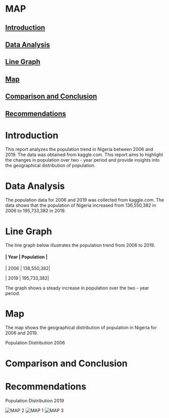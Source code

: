 # MAP
## [Introduction](introduction)
## [Data Analysis](data-analysis)
## [Line Graph](line-graph)
## [Map](map)
## [Comparison and Conclusion](comparison-and-conclusion)
## [Recommendations](recommendations)

# Introduction
This report analyzes the population trend in Nigeria between 2006 and 2019. The data was obtained from kaggle.com. This report aims to highlight the changes in population over two - year period and provide insights into the geographical distribution of population.

# Data Analysis
The population data for 2006 and 2019 was collected from kaggle.com. The data shows that the population of Nigeria increased from 136,550,382 in 2006 to 195,733,382 in 2019.

# Line Graph
The line graph below illustrates the population trend from 2006 to 2019.
####  | Year  | Population |      
 | 2006  | 136,550,382|
 
 | 2019  | 195,733,382|

The graph shows a steady increase in population over the two - year period.

# Map
The map shows the geographical distribution of population in Nigeria for 2006 and 2019.

Population Distribution  2006

# Comparison and Conclusion

# Recommendations


Population Distribution  2019


![MAP 2](https://github.com/user-attachments/assets/ac299681-b838-416f-b607-dc0d3522612a)
![MAP 1](https://github.com/user-attachments/assets/d5cf54fd-a902-438c-b770-7573a8aac389)
![MAP 3](https://github.com/user-attachments/assets/170dd624-f656-448a-9299-0205d1e4353e)

